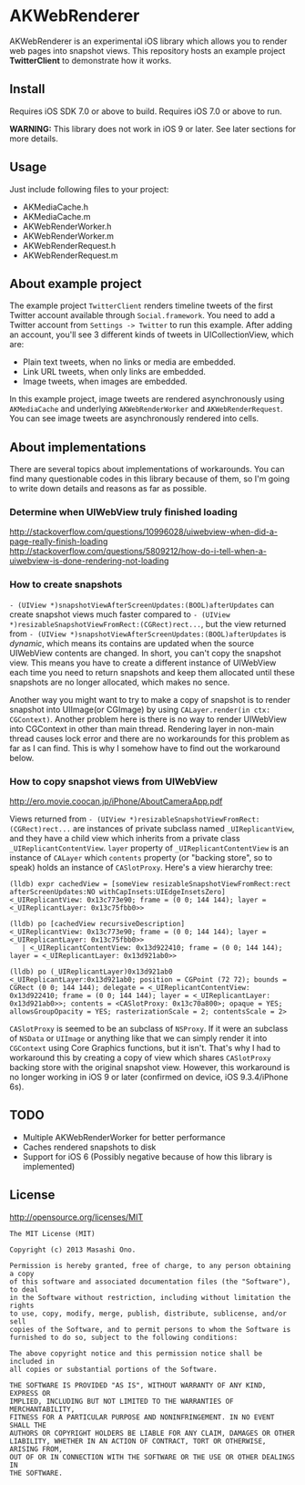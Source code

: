 # AKWebRenderer

AKWebRenderer is an experimental iOS library which allows you to render web pages into snapshot views. This repository hosts an example project **TwitterClient** to demonstrate how it works.

## Install

Requires iOS SDK 7.0 or above to build.
Requires iOS 7.0 or above to run.

**WARNING:** This library does not work in iOS 9 or later. See later sections for more details.

## Usage

Just include following files to your project:

- AKMediaCache.h
- AKMediaCache.m
- AKWebRenderWorker.h
- AKWebRenderWorker.m
- AKWebRenderRequest.h
- AKWebRenderRequest.m

## About example project

The example project `TwitterClient` renders timeline tweets of the first Twitter account available through `Social.framework`. You need to add a Twitter account from `Settings -> Twitter` to run this example. After adding an account, you'll see 3 different kinds of tweets in UICollectionView, which are:

- Plain text tweets, when no links or media are embedded.
- Link URL tweets, when only links are embedded.
- Image tweets, when images are embedded.

In this example project, image tweets are rendered asynchronously using `AKMediaCache` and underlying `AKWebRenderWorker` and `AKWebRenderRequest`. You can see image tweets are asynchronously rendered into cells.

## About implementations

There are several topics about implementations of workarounds. You can find many questionable codes in this library because of them, so I'm going to write down details and reasons as far as possible.

### Determine when UIWebView truly finished loading

http://stackoverflow.com/questions/10996028/uiwebview-when-did-a-page-really-finish-loading
http://stackoverflow.com/questions/5809212/how-do-i-tell-when-a-uiwebview-is-done-rendering-not-loading

### How to create snapshots

`- (UIView *)snapshotViewAfterScreenUpdates:(BOOL)afterUpdates` can create snapshot views much faster compared to `- (UIView *)resizableSnapshotViewFromRect:(CGRect)rect...`, but the view returned from `- (UIView *)snapshotViewAfterScreenUpdates:(BOOL)afterUpdates` is *dynamic*, which means its contains are updated when the source UIWebView contents are changed. In short, you can't copy the snapshot view. This means you have to create a different instance of UIWebView each time you need to return snapshots and keep them allocated until these snapshots are no longer allocated, which makes no sence.

Another way you might want to try to make a copy of snapshot is to render snapshot into UIImage(or CGImage) by using `CALayer.render(in ctx: CGContext)`. Another problem here is there is no way to render UIWebView into CGContext in other than main thread. Rendering layer in non-main thread causes lock error and there are no workarounds for this problem as far as I can find. This is why I somehow have to find out the workaround below.

### How to copy snapshot views from UIWebView

http://ero.movie.coocan.jp/iPhone/AboutCameraApp.pdf

Views returned from `- (UIView *)resizableSnapshotViewFromRect:(CGRect)rect...` are instances of private subclass named `_UIReplicantView`, and they have a child view which inherits from a private class `_UIReplicantContentView`. `layer` property of `_UIReplicantContentView` is an instance of `CALayer` which `contents` property (or "backing store", so to speak) holds an instance of `CASlotProxy`. Here's a view hierarchy tree:

```
(lldb) expr cachedView = [someView resizableSnapshotViewFromRect:rect afterScreenUpdates:NO withCapInsets:UIEdgeInsetsZero]
<_UIReplicantView: 0x13c773e90; frame = (0 0; 144 144); layer = <_UIReplicantLayer: 0x13c75fbb0>>

(lldb) po [cachedView recursiveDescription]
<_UIReplicantView: 0x13c773e90; frame = (0 0; 144 144); layer = <_UIReplicantLayer: 0x13c75fbb0>>
   | <_UIReplicantContentView: 0x13d922410; frame = (0 0; 144 144); layer = <_UIReplicantLayer: 0x13d921ab0>>

(lldb) po (_UIReplicantLayer)0x13d921ab0
<_UIReplicantLayer:0x13d921ab0; position = CGPoint (72 72); bounds = CGRect (0 0; 144 144); delegate = <_UIReplicantContentView: 0x13d922410; frame = (0 0; 144 144); layer = <_UIReplicantLayer: 0x13d921ab0>>; contents = <CASlotProxy: 0x13c70a800>; opaque = YES; allowsGroupOpacity = YES; rasterizationScale = 2; contentsScale = 2>
```

`CASlotProxy` is seemed to be an subclass of `NSProxy`. If it were an subclass of `NSData` or `UIImage` or anything like that we can simply render it into `CGContext` using Core Graphics functions, but it isn't. That's why I had to workaround this by creating a copy of view which shares `CASlotProxy` backing store with the original snapshot view. However, this workaround is no longer working in iOS 9 or later (confirmed on device, iOS 9.3.4/iPhone 6s).

## TODO

- Multiple AKWebRenderWorker for better performance
- Caches rendered snapshots to disk
- Support for iOS 6 (Possibly negative because of how this library is implemented)

## License

http://opensource.org/licenses/MIT

    The MIT License (MIT)
    
    Copyright (c) 2013 Masashi Ono.
    
    Permission is hereby granted, free of charge, to any person obtaining a copy
    of this software and associated documentation files (the "Software"), to deal
    in the Software without restriction, including without limitation the rights
    to use, copy, modify, merge, publish, distribute, sublicense, and/or sell
    copies of the Software, and to permit persons to whom the Software is
    furnished to do so, subject to the following conditions:
    
    The above copyright notice and this permission notice shall be included in
    all copies or substantial portions of the Software.
    
    THE SOFTWARE IS PROVIDED "AS IS", WITHOUT WARRANTY OF ANY KIND, EXPRESS OR
    IMPLIED, INCLUDING BUT NOT LIMITED TO THE WARRANTIES OF MERCHANTABILITY,
    FITNESS FOR A PARTICULAR PURPOSE AND NONINFRINGEMENT. IN NO EVENT SHALL THE
    AUTHORS OR COPYRIGHT HOLDERS BE LIABLE FOR ANY CLAIM, DAMAGES OR OTHER
    LIABILITY, WHETHER IN AN ACTION OF CONTRACT, TORT OR OTHERWISE, ARISING FROM,
    OUT OF OR IN CONNECTION WITH THE SOFTWARE OR THE USE OR OTHER DEALINGS IN
    THE SOFTWARE.
